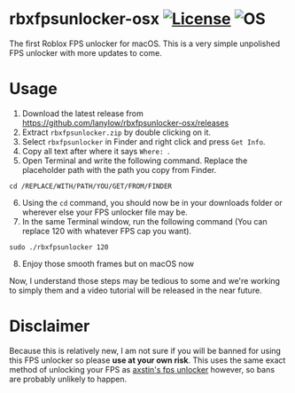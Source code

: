 # rbxfpsunlocker-osx [![License](https://img.shields.io/badge/License-GPL3.0-green.svg)](https://github.com/lanylow/rbxfpsunlocker-osx/blob/main/LICENSE) ![OS](https://img.shields.io/badge/OS-macOS-green.svg)
The first Roblox FPS unlocker for macOS. This is a very simple unpolished FPS unlocker with more updates to come.

# Usage
1. Download the latest release from https://github.com/lanylow/rbxfpsunlocker-osx/releases
2. Extract `rbxfpsunlocker.zip` by double clicking on it. 
3. Select `rbxfpsunlocker` in Finder and right click and press `Get Info`.
4. Copy all text after where it says `Where: `.
5. Open Terminal and write the following command. Replace the placeholder path with the path you copy from Finder.
```
cd /REPLACE/WITH/PATH/YOU/GET/FROM/FINDER
```
6. Using the `cd` command, you should now be in your downloads folder or wherever else your FPS unlocker file may be.
7. In the same Terminal window, run the following command (You can replace 120 with whatever FPS cap you want).
```
sudo ./rbxfpsunlocker 120
```
8. Enjoy those smooth frames but on macOS now

Now, I understand those steps may be tedious to some and we're working to simply them and a video tutorial will be released in the near future.

# Disclaimer
Because this is relatively new, I am not sure if you will be banned for using this FPS unlocker so please **use at your own risk**. This uses the same exact method of unlocking your FPS as [axstin's fps unlocker](https://github.com/axstin/rbxfpsunlocker) however, so bans are probably unlikely to happen.


